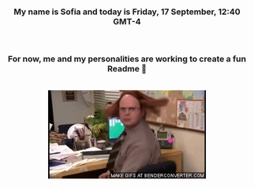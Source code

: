 


<div align="center">
<h3 >My name is Sofia and today is Friday, 17 September, 12:40 GMT-4</h3><br>
<h3 >For now, me and my personalities are working to create a fun Readme 👋
</h3><br>
<img src='img/dwight.gif' alt='working...'/>
</div>
